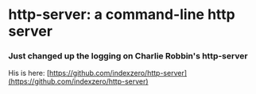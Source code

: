 
# http-server: a command-line http server

### Just changed up the logging on Charlie Robbin's http-server

His is here: [https://github.com/indexzero/http-server](https://github.com/indexzero/http-server)

